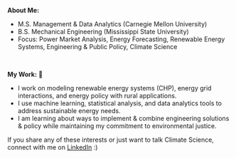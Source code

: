 **About Me:** 
<br/>
- M.S. Management & Data Analytics (Carnegie Mellon University)
- B.S. Mechanical Engineering (Mississippi State University)
- Focus: Power Market Analysis, Energy Forecasting, Renewable Energy Systems, Engineering & Public Policy, Climate Science

<br/>

**My Work:** 🌱
<br/>
- I work on modeling renewable energy systems (CHP), energy grid interactions, and energy policy with rural applications.
- I use machine learning, statistical analysis, and data analytics tools to address sustainable energy needs.
- I am learning about ways to implement & combine engineering solutions & policy while maintaining my commitment to environmental justice. 


If you share any of these interests or just want to talk Climate Science, connect with me on [LinkedIn](https://www.linkedin.com/in/philippe-schicker/) :)
